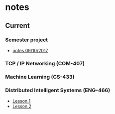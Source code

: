 #  notes

## Current

### Semester project

* [notes 09/10/2017](IDIAP/Notes/Projetdesemestrenotes.html)

### TCP / IP Networking (COM-407)



### Machine Learning (CS-433)



### Distributed Intelligent Systems (ENG-466)

* [Lesson 1](DIS/W1/Notes/Notes-W1.html)
* [Lesson 2](DIS/W2/Notes/Notes-W2.html)

